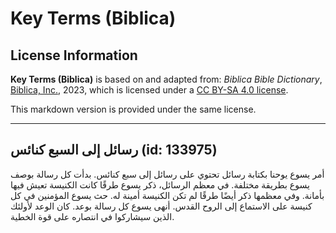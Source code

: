 # Key Terms (Biblica)

## License Information

**Key Terms (Biblica)** is based on and adapted from: _Biblica Bible Dictionary_, [Biblica, Inc.](https://www.biblica.com/), 2023, which is licensed under a [CC BY-SA 4.0 license](https://creativecommons.org/licenses/by-sa/4.0/legalcode.en).

This markdown version is provided under the same license.



--------------------------------

## رسائل إلى السبع كنائس (id: 133975)

أمر يسوع يوحنا بكتابة رسائل تحتوي على رسائل إلى سبع كنائس. بدأت كل رسالة بوصف يسوع بطريقة مختلفة. في معظم الرسائل، ذكر يسوع طرقًا كانت الكنيسة تعيش فيها بأمانة. وفي معظمها ذكر أيضًا طرقًا لم تكن الكنيسة أمينة له. حث يسوع المؤمنين في كل كنيسة على الاستماع إلى الروح القدس. أنهى يسوع كل رسالة بوعد. كان الوعد لأولئك الذين سيشاركوا في انتصاره على قوة الخطية.


